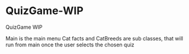 # QuizGame-WIP
QuizGame  WIP

Main is the main menu
Cat facts and CatBreeds are sub classes, that will run from main once the user selects the chosen quiz
